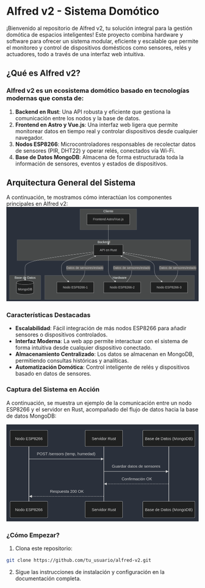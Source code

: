 # Alfred v2 - Sistema Domótico

¡Bienvenido al repositorio de Alfred v2, tu solución integral para la gestión domótica de espacios inteligentes! Este proyecto combina hardware y software para ofrecer un sistema modular, eficiente y escalable que permite el monitoreo y control de dispositivos domésticos como sensores, relés y actuadores, todo a través de una interfaz web intuitiva.

## ¿Qué es Alfred v2?
### Alfred v2 es un ecosistema domótico basado en tecnologías modernas que consta de:

1. **Backend en Rust**: Una API robusta y eficiente que gestiona la comunicación entre los nodos y la base de datos.
2. **Frontend en Astro y Vue.js**: Una interfaz web ligera que permite monitorear datos en tiempo real y controlar dispositivos desde cualquier navegador.
3. **Nodos ESP8266**: Microcontroladores responsables de recolectar datos de sensores (PIR, DHT22) y operar relés, conectados vía Wi-Fi.
4. **Base de Datos MongoDB**: Almacena de forma estructurada toda la información de sensores, eventos y estados de dispositivos.

## Arquitectura General del Sistema
A continuación, te mostramos cómo interactúan los componentes principales en Alfred v2:
![arquitectura](/img/arquitectura.png)

### Características Destacadas
- **Escalabilidad**: Fácil integración de más nodos ESP8266 para añadir sensores o dispositivos controlados.
- **Interfaz Moderna**: La web app permite interactuar con el sistema de forma intuitiva desde cualquier dispositivo conectado.
- **Almacenamiento Centralizado**: Los datos se almacenan en MongoDB, permitiendo consultas históricas y analíticas.
- **Automatización Domótica**: Control inteligente de relés y dispositivos basado en datos de sensores.

### Captura del Sistema en Acción
A continuación, se muestra un ejemplo de la comunicación entre un nodo ESP8266 y el servidor en Rust, acompañado del flujo de datos hacia la base de datos MongoDB:

![comunicacion](/img/comunicacion.png)

### ¿Cómo Empezar?
1. Clona este repositorio:
```bash
git clone https://github.com/tu_usuario/alfred-v2.git
```
2. Sigue las instrucciones de instalación y configuración en la documentación completa.